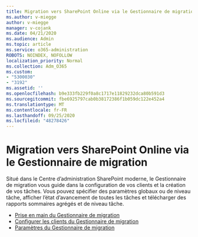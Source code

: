 ```yaml
---
title: Migration vers SharePoint Online via le Gestionnaire de migration
ms.author: v-miegge
author: v-miegge
manager: v-cojank
ms.date: 04/21/2020
ms.audience: Admin
ms.topic: article
ms.service: o365-administration
ROBOTS: NOINDEX, NOFOLLOW
localization_priority: Normal
ms.collection: Adm_O365
ms.custom:
- "5300030"
- "3192"
ms.assetid: ''
ms.openlocfilehash: b9e333fb229f0a8c1717e11829232dca80b591d3
ms.sourcegitcommit: fbe6925797cab0b38172386f1b059dc122e452a4
ms.translationtype: MT
ms.contentlocale: fr-FR
ms.lasthandoff: 09/25/2020
ms.locfileid: "48278426"
---
```

# <a name="migrating-to-sharepoint-online-via-migration-manager"></a>Migration vers SharePoint Online via le Gestionnaire de migration

Situé dans le Centre d’administration SharePoint moderne, le Gestionnaire de migration vous guide dans la configuration de vos clients et la création de vos tâches. Vous pouvez spécifier des paramètres globaux ou de niveau tâche, afficher l’état d’avancement de toutes les tâches et télécharger des rapports sommaires agrégés et de niveau tâche.

* [Prise en main du Gestionnaire de migration](https://docs.microsoft.com/sharepointmigration/mm-get-started)
* [Configurer les clients du Gestionnaire de migration](https://docs.microsoft.com/sharepointmigration/mm-setup-clients)
* [Paramètres du Gestionnaire de migration](https://docs.microsoft.com/sharepointmigration/mm-settings)